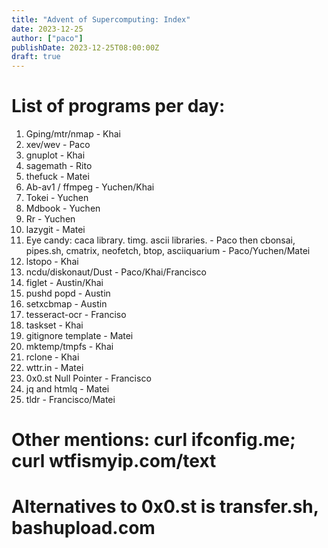 ```yaml
---
title: "Advent of Supercomputing: Index"
date: 2023-12-25
author: ["paco"]
publishDate: 2023-12-25T08:00:00Z
draft: true 
---
```



# List of programs per day:


1. Gping/mtr/nmap - Khai
2. xev/wev  - Paco
3. gnuplot - Khai
4. sagemath - Rito
5. thefuck - Matei
6. Ab-av1 / ffmpeg - Yuchen/Khai
7. Tokei - Yuchen
8. Mdbook - Yuchen
9. Rr - Yuchen
10. lazygit - Matei
11. Eye candy: caca library. timg. ascii libraries. - Paco then cbonsai, pipes.sh, cmatrix, neofetch, btop, asciiquarium - Paco/Yuchen/Matei
12. lstopo - Khai
13. ncdu/diskonaut/Dust - Paco/Khai/Francisco
14. figlet - Austin/Khai
15. pushd popd - Austin
16. setxcbmap - Austin
17. tesseract-ocr - Franciso
18. taskset - Khai
19. gitignore template - Matei
20. mktemp/tmpfs - Khai
22. rclone - Khai
23. wttr.in - Matei
24. 0x0.st Null Pointer - Francisco
25. jq and htmlq - Matei
26. tldr - Francisco/Matei


# Other mentions: curl ifconfig.me; curl wtfismyip.com/text
# Alternatives to 0x0.st is transfer.sh, bashupload.com
